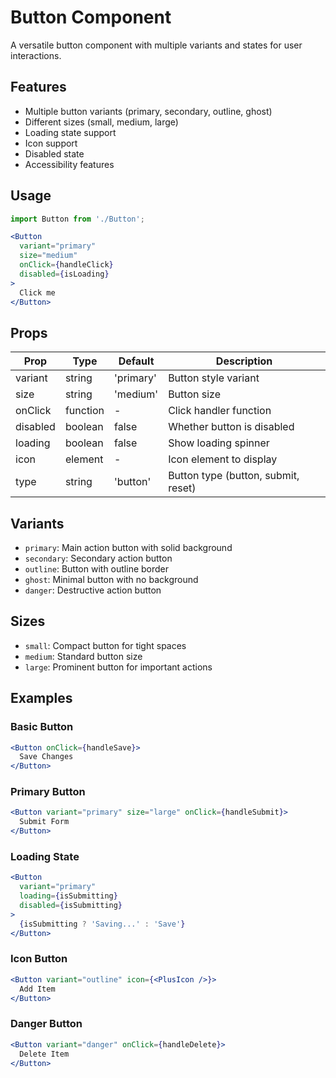 # Button Component

A versatile button component with multiple variants and states for user interactions.

## Features

- Multiple button variants (primary, secondary, outline, ghost)
- Different sizes (small, medium, large)
- Loading state support
- Icon support
- Disabled state
- Accessibility features

## Usage

```jsx
import Button from './Button';

<Button 
  variant="primary"
  size="medium"
  onClick={handleClick}
  disabled={isLoading}
>
  Click me
</Button>
```

## Props

| Prop | Type | Default | Description |
|------|------|---------|-------------|
| variant | string | 'primary' | Button style variant |
| size | string | 'medium' | Button size |
| onClick | function | - | Click handler function |
| disabled | boolean | false | Whether button is disabled |
| loading | boolean | false | Show loading spinner |
| icon | element | - | Icon element to display |
| type | string | 'button' | Button type (button, submit, reset) |

## Variants

- `primary`: Main action button with solid background
- `secondary`: Secondary action button
- `outline`: Button with outline border
- `ghost`: Minimal button with no background
- `danger`: Destructive action button

## Sizes

- `small`: Compact button for tight spaces
- `medium`: Standard button size
- `large`: Prominent button for important actions

## Examples

### Basic Button
```jsx
<Button onClick={handleSave}>
  Save Changes
</Button>
```

### Primary Button
```jsx
<Button variant="primary" size="large" onClick={handleSubmit}>
  Submit Form
</Button>
```

### Loading State
```jsx
<Button 
  variant="primary" 
  loading={isSubmitting}
  disabled={isSubmitting}
>
  {isSubmitting ? 'Saving...' : 'Save'}
</Button>
```

### Icon Button
```jsx
<Button variant="outline" icon={<PlusIcon />}>
  Add Item
</Button>
```

### Danger Button
```jsx
<Button variant="danger" onClick={handleDelete}>
  Delete Item
</Button>
```